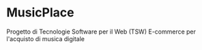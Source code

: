 # MusicPlace
Progetto di Tecnologie Software per il Web (TSW)
E-commerce per l'acquisto di musica digitale
